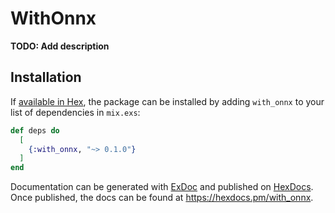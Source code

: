 # WithOnnx

**TODO: Add description**

## Installation

If [available in Hex](https://hex.pm/docs/publish), the package can be installed
by adding `with_onnx` to your list of dependencies in `mix.exs`:

```elixir
def deps do
  [
    {:with_onnx, "~> 0.1.0"}
  ]
end
```

Documentation can be generated with [ExDoc](https://github.com/elixir-lang/ex_doc)
and published on [HexDocs](https://hexdocs.pm). Once published, the docs can
be found at <https://hexdocs.pm/with_onnx>.

